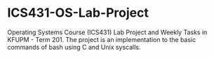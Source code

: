 # ICS431-OS-Lab-Project
Operating Systems Course (ICS431) Lab Project and Weekly Tasks in KFUPM - Term 201. The project is an implementation to the basic commands of bash using C and Unix syscalls.
